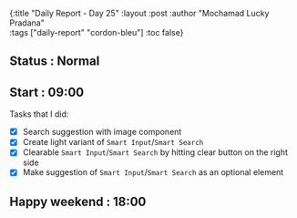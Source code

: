 {:title "Daily Report - Day 25"
 :layout :post
 :author "Mochamad Lucky Pradana"   
 :tags  ["daily-report" "cordon-bleu"]
 :toc false}

## **Status : Normal**
## **Start : 09:00**
Tasks that I did:
- [x] Search suggestion with image component
- [x] Create light variant of `Smart Input`/`Smart Search`
- [x] Clearable `Smart Input`/`Smart Search` by hitting clear button on the right side
- [x] Make suggestion of `Smart Input`/`Smart Search` as an optional element 

## **Happy weekend : 18:00**
